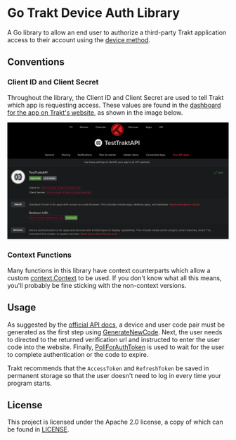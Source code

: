# Go Trakt Device Auth Library

A Go library to allow an end user to authorize a third-party Trakt application access to their account using the [device method](https://trakt.docs.apiary.io/#reference/authentication-devices/generate-new-device-codes).

## Conventions

### Client ID and Client Secret

Throughout the library, the Client ID and Client Secret are used to tell Trakt which app is requesting access.
These values are found in the [dashboard for the app on Trakt's website](https://trakt.tv/oauth/applications), as shown in the image below.

![Client ID and Client Secret on the Trakt Application Dashboard](/images/client-id-secret-dashboard.png)

### Context Functions

Many functions in this library have context counterparts which allow a custom [context.Context](https://pkg.go.dev/context#Context) to be used.
If you don't know what all this means, you'll probably be fine sticking with the non-context versions.

## Usage

As suggested by the [official API docs](https://trakt.docs.apiary.io/#reference/authentication-devices/generate-new-device-codes), a device and user code pair must be generated as the first step using [GenerateNewCode](https://pkg.go.dev/github.com/BrenekH/go-traktdeviceauth#GenerateNewCode).
Next, the user needs to directed to the returned verification url and instructed to enter the user code into the website.
Finally, [PollForAuthToken](https://pkg.go.dev/github.com/BrenekH/go-traktdeviceauth#GenerateNewCode) is used to wait for the user to complete authentication or the code to expire.

Trakt recommends that the `AccessToken` and `RefreshToken` be saved in permanent storage so that the user doesn't need to log in every time your program starts.

## License

This project is licensed under the Apache 2.0 license, a copy of which can be found in [LICENSE](LICENSE).
